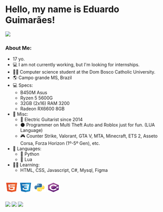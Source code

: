 # Hello, my name is Eduardo Guimarães!
<picture>
  <source
    srcset="https://github-readme-stats.vercel.app/api?username=guimaraesdeol&show_icons=true&theme=highcontrast"
    media="(prefers-color-scheme: dark)"
  />
  <source
    srcset="https://github-readme-stats.vercel.app/api?username=anuraghazra&show_icons=true"
    media="(prefers-color-scheme: light), (prefers-color-scheme: no-preference)"
  />
  <img src="https://github-readme-stats.vercel.app/api?username=anuraghazra&show_icons=true" />
</picture>

### About Me:

- 17 yo.
- 💻 I am not currently working, but I'm looking for internships.
- 🧑‍🎓 Computer science student at the Dom Bosco Catholic University.
- 🌎 Campo grande MS, Brazil
- 💻 Specs:
  - B450M Asus
  - Ryzen 5 5600G
  - 32GB (2x16) RAM 3200
  - Radeon RX6600 8GB
- 🧠 Misc:
  - 🎸 Electric Guitarist since 2014
  - 🌑 Programmer on Multi Theft Auto and Roblox just for fun. (LUA Language)
  - 🎮 Counter Strike, Valorant, GTA V, MTA, Minecraft, ETS 2, Asseto Corsa, Forza Horizon (1º-5º Gen), etc.
- 👅 Languages:
  - 🐍 Python
  - 🌙 Lua
- 🧑‍🎓 Learning:
  - HTML, CSS, Javascript, C#, Mysql, Figma
 
<div style="display: inline_block"><br>
  <img align="center" alt="Edu-HTML" height="30" width="40" src="https://raw.githubusercontent.com/devicons/devicon/master/icons/html5/html5-original.svg">
  <img align="center" alt="Edu-CSS" height="30" width="40" src="https://raw.githubusercontent.com/devicons/devicon/master/icons/css3/css3-original.svg">
  <img align="center" alt="Edu-Python" height="30" width="40" src="https://raw.githubusercontent.com/devicons/devicon/master/icons/python/python-original.svg">
  <img align="center" alt="Edu-Csharp" height="30" width="40" src="https://raw.githubusercontent.com/devicons/devicon/master/icons/csharp/csharp-original.svg">
</div>
  
  ##
 
<div> 
  <a href="https://instagram.com/ed.guimaraes" target="_blank"><img src="https://img.shields.io/badge/-Instagram-%23E4405F?style=for-the-badge&logo=instagram&logoColor=white" target="_blank"></a>
 <a href="https://discord.gg/JMxnVCT7Y6" target="_blank"><img src="https://img.shields.io/badge/Discord-7289DA?style=for-the-badge&logo=discord&logoColor=white" target="_blank"></a>
  <a href="https://www.linkedin.com/in/edgms/" target="_blank"><img src="https://img.shields.io/badge/-LinkedIn-%230077B5?style=for-the-badge&logo=linkedin&logoColor=white" target="_blank"></a> 
  
</div>
